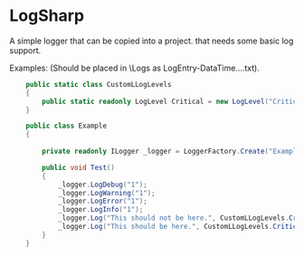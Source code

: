 # LogSharp
A simple logger that can be copied into a project. that needs some basic log support.


Examples: (Should be placed in \\Logs as LogEntry-DataTime....txt).


```csharp
    public static class CustomLLogLevels
    {
        public static readonly LogLevel Critical = new LogLevel("Critical");
    }

    public class Example
    {
        
        private readonly ILogger _logger = LoggerFactory.Create("Example");

        public void Test()
        {
            _logger.LogDebug("1");
            _logger.LogWarning("1");
            _logger.LogError("1");
            _logger.LogInfo("1");
            _logger.Log("This should not be here.", CustomLLogLevels.Critical, 5 > 6);
            _logger.Log("This should be here.", CustomLLogLevels.Critical, 5 < 6);
        }
    }
